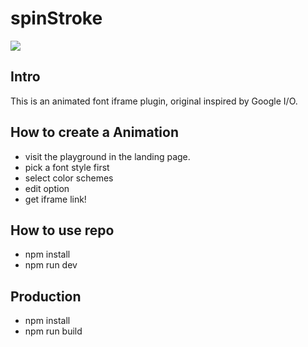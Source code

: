 # spinStroke
![](https://lichin.me/img/spinstroke/spinStroke.gif)


## Intro
This is an animated font iframe plugin, original inspired by Google I/O.

## How to create a Animation
 - visit the playground in the landing page.
 - pick a font style first
 - select color schemes
 - edit option
 - get iframe link!
 
## How to use repo
 - npm install
 - npm run dev

## Production
 - npm install
 - npm run build

